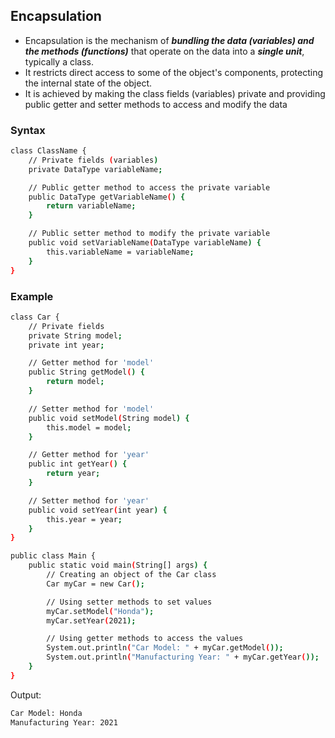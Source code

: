 ## Encapsulation

- Encapsulation is the mechanism of ***bundling the data (variables) and the methods (functions)*** that operate on the data into a ***single unit***, typically a class.
- It restricts direct access to some of the object's components, protecting the internal state of the object.
- It is achieved by making the class fields (variables) private and providing public getter and setter methods to access and modify the data

### Syntax 
```bash
class ClassName {
    // Private fields (variables)
    private DataType variableName;

    // Public getter method to access the private variable
    public DataType getVariableName() {
        return variableName;
    }

    // Public setter method to modify the private variable
    public void setVariableName(DataType variableName) {
        this.variableName = variableName;
    }
}
```
### Example
```bash
class Car {
    // Private fields
    private String model;
    private int year;

    // Getter method for 'model'
    public String getModel() {
        return model;
    }

    // Setter method for 'model'
    public void setModel(String model) {
        this.model = model;
    }

    // Getter method for 'year'
    public int getYear() {
        return year;
    }

    // Setter method for 'year'
    public void setYear(int year) {
        this.year = year;
    }
}

public class Main {
    public static void main(String[] args) {
        // Creating an object of the Car class
        Car myCar = new Car();

        // Using setter methods to set values
        myCar.setModel("Honda");
        myCar.setYear(2021);

        // Using getter methods to access the values
        System.out.println("Car Model: " + myCar.getModel());
        System.out.println("Manufacturing Year: " + myCar.getYear());
    }
}
```
Output:
```bash
Car Model: Honda
Manufacturing Year: 2021
```
